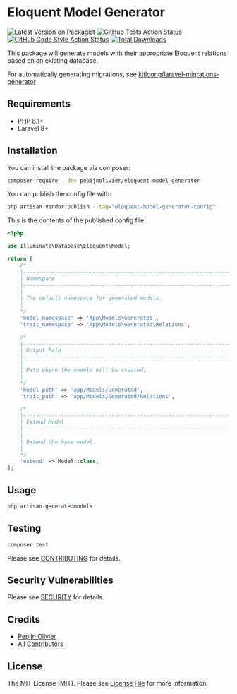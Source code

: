 # Eloquent Model Generator


[![Latest Version on Packagist](https://img.shields.io/packagist/v/pepijnolivier/eloquent-model-generator.svg?style=flat-square)](https://packagist.org/packages/pepijnolivier/eloquent-model-generator)
[![GitHub Tests Action Status](https://img.shields.io/github/actions/workflow/status/pepijnolivier/eloquent-model-generator/run-tests.yml?branch=main&label=tests&style=flat-square)](https://github.com/pepijnolivier/eloquent-model-generator/actions?query=workflow%3Arun-tests+branch%3Amain)
[![GitHub Code Style Action Status](https://img.shields.io/github/actions/workflow/status/pepijnolivier/eloquent-model-generator/fix-php-code-style-issues.yml?branch=main&label=code%20style&style=flat-square)](https://github.com/pepijnolivier/eloquent-model-generator/actions?query=workflow%3A"Fix+PHP+code+style+issues"+branch%3Amain)
[![Total Downloads](https://img.shields.io/packagist/dt/pepijnolivier/eloquent-model-generator.svg?style=flat-square)](https://packagist.org/packages/pepijnolivier/eloquent-model-generator)



This package will generate models with their appropriate Eloquent relations based on an existing database.

For automatically generating migrations, see [kitloong/laravel-migrations-generator](https://github.com/kitloong/laravel-migrations-generator)

## Requirements

- PHP 8.1+
- Laravel 8+

## Installation

You can install the package via composer:

```bash
composer require --dev pepijnolivier/eloquent-model-generator
```

You can publish the config file with:

```bash
php artisan vendor:publish --tag="eloquent-model-generator-config"
```

This is the contents of the published config file:

```php
<?php

use Illuminate\Database\Eloquent\Model;

return [
    /*
    |--------------------------------------------------------------------------
    | Namespace
    |--------------------------------------------------------------------------
    |
    | The default namespace for generated models.
    |
    */
    'model_namespace' => 'App\Models\Generated',
    'trait_namespace' => 'App\Models\Generated\Relations',

    /*
    |--------------------------------------------------------------------------
    | Output Path
    |--------------------------------------------------------------------------
    |
    | Path where the models will be created.
    |
    */
    'model_path' => 'app/Models/Generated',
    'trait_path' => 'app/Models/Generated/Relations',

    /*
    |--------------------------------------------------------------------------
    | Extend Model
    |--------------------------------------------------------------------------
    |
    | Extend the base model.
    |
    */
    'extend' => Model::class,
];

```


## Usage

```php
php artisan generate:models
```

## Testing

```bash
composer test
```

Please see [CONTRIBUTING](CONTRIBUTING.md) for details.

## Security Vulnerabilities

Please see [SECURITY](SECURITY.md) for details.

## Credits

- [Pepijn Olivier](https://github.com/pepijnolivier)
- [All Contributors](../../contributors)

## License

The MIT License (MIT). Please see [License File](LICENSE.md) for more information.
